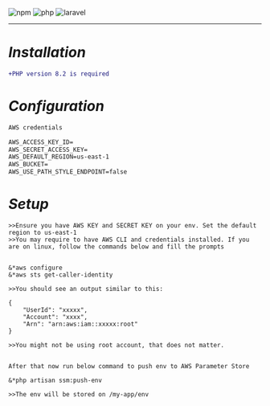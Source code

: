 <!--Heading-->
![npm](https://img.shields.io/npm/v/npm
) ![php](https://img.shields.io/badge/php-v8.2.0-v8
) ![laravel](https://img.shields.io/badge/laravel-v12.0-v8
)

---

# _Installation_

```diff
+PHP version 8.2 is required
```



# _Configuration_
```diff
AWS credentials 

AWS_ACCESS_KEY_ID=
AWS_SECRET_ACCESS_KEY=
AWS_DEFAULT_REGION=us-east-1
AWS_BUCKET=
AWS_USE_PATH_STYLE_ENDPOINT=false
```

# _Setup_
```
>>Ensure you have AWS KEY and SECRET KEY on your env. Set the default region to us-east-1
>>You may require to have AWS CLI and credentials installed. If you are on linux, follow the commands below and fill the prompts 


&*aws configure
&*aws sts get-caller-identity

>>You should see an output similar to this: 

{
    "UserId": "xxxxx",
    "Account": "xxxx",
    "Arn": "arn:aws:iam::xxxxx:root"
}

>>You might not be using root account, that does not matter.


After that now run below command to push env to AWS Parameter Store

&*php artisan ssm:push-env

>>The env will be stored on /my-app/env
